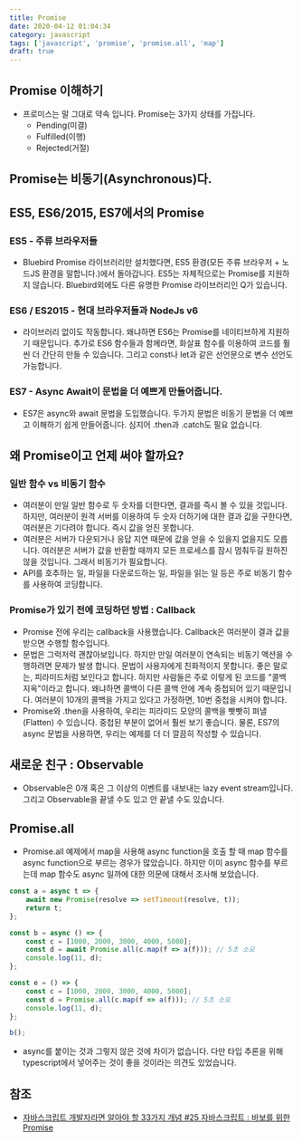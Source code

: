 ```yaml
---
title: Promise
date: 2020-04-12 01:04:34
category: javascript
tags: ['javascript', 'promise', 'promise.all', 'map']
draft: true
---
```


## Promise 이해하기

- 프로미스는 말 그대로 약속 입니다. Promise는 3가지 상태를 가집니다.
  - Pending(미결)
  - Fulfilled(이행)
  - Rejected(거절)

## Promise는 비동기(Asynchronous)다.

## ES5, ES6/2015, ES7에서의 Promise

### ES5 - 주류 브라우저들

- Bluebird Promise 라이브러리만 설치했다면, ES5 환경(모든 주류 브라우저 + 노드JS 환경을 말합니다.)에서 돌아갑니다. ES5는 자체적으로는 Promise를 지원하지 않습니다. Bluebird외에도 다른 유명한 Promise 라이브러리인 Q가 있습니다.

### ES6 / ES2015 - 현대 브라우저들과 NodeJs v6

- 라이브러리 없이도 작동합니다. 왜냐하면 ES6는 Promise를 네이티브하게 지원하기 때문입니다. 추가로 ES6 함수들과 함께라면, 화살표 함수를 이용하여 코드를 훨씬 더 간단히 만들 수 있습니다. 그리고 const나 let과 같은 선언문으로 변수 선언도 가능합니다.

### ES7 - Async Await이 문법을 더 예쁘게 만들어줍니다.

- ES7은 async와 await 문법을 도입했습니다. 두가지 문법은 비동기 문법을 더 예쁘고 이해하기 쉽게 만들어줍니다. 심지어 .then과 .catch도 필요 없습니다.

## 왜 Promise이고 언제 써야 할까요?

### 일반 함수 vs 비동기 함수

- 여러분이 만일 일반 함수로 두 숫자를 더한다면, 결과를 즉시 볼 수 있을 것입니다. 하지만, 여러분이 원격 서버를 이용하여 두 숫자 더하기에 대한 결과 값을 구한다면, 여러분은 기다려야 합니다. 즉시 값을 얻진 못합니다.
- 여러분은 서버가 다운되거나 응답 지연 때문에 값을 얻을 수 있을지 없을지도 모릅니다. 여러분은 서버가 값을 반환할 때까지 모든 프로세스를 잠시 멈춰두길 원하진 않을 것입니다. 그래서 비동기가 필요합니다.
- API를 호추하는 일, 파일을 다운로드하는 일, 파일을 읽는 일 등은 주로 비동기 함수를 사용하여 코딩합니다.

### Promise가 있기 전에 코딩하던 방법 : Callback

- Promise 전에 우리는 callback을 사용했습니다. Callback은 여러분이 결과 값을 받으면 수행할 함수입니다.
- 문법은 그럭저럭 괜찮아보입니다. 하지만 만일 여러분이 연속되는 비동기 액션을 수행하려면 문제가 발생 합니다. 문법이 사용자에게 친화적이지 못합니다. 좋은 말로는, 피라미드처럼 보인다고 합니다. 하지만 사람들은 주로 이렇게 된 코드를 "콜백 지옥"이라고 합니다. 왜냐하면 콜백이 다른 콜백 안에 계속 중첩되어 있기 때문입니다. 여러분이 10개의 콜백을 가지고 있다고 가정하면, 10번 중첩을 시켜야 합니다.
- Promise와 .then을 사용하여, 우리는 피라미드 모양의 콜백을 빳빳히 펴낼(Flatten) 수 있습니다. 중첩된 부분이 없어서 훨씬 보기 좋습니다. 물론, ES7의 async 문법을 사용하면, 우리는 예제를 더 더 깔끔히 작성할 수 있습니다.

## 새로운 친구 : Observable

- Observable은 0개 혹은 그 이상의 이벤트를 내보내는 lazy event stream입니다. 그리고 Observable을 끝낼 수도 있고 안 끝낼 수도 있습니다.

## Promise.all

- Promise.all 예제에서 map을 사용해 async function을 호출 할 때 map 함수를 async function으로 부르는 경우가 많았습니다. 하지만 이미 async 함수를 부르는데 map 함수도 async 일까에 대한 의문에 대해서 조사해 보았습니다.

```javascript
const a = async t => {
	await new Promise(resolve => setTimeout(resolve, t));
	return t;
};

const b = async () => {
	const c = [1000, 2000, 3000, 4000, 5000];
	const d = await Promise.all(c.map(f => a(f))); // 5초 소요
	console.log(11, d);
};

const e = () => {
	const c = [1000, 2000, 3000, 4000, 5000];
	const d = Promise.all(c.map(f => a(f))); // 5초 소요
	console.log(11, d);
};

b();
```

- async를 붙이는 것과 그렇지 않은 것에 차이가 없습니다. 다만 타입 추론을 위해 typescript에서 넣어주는 것이 좋을 것이라는 의견도 있었습니다.

## 참조

- [자바스크립트 개발자라면 알아야 할 33가지 개념 #25 자바스크립트 : 바보를 위한 Promise](https://velog.io/@jakeseo_me/%EC%9E%90%EB%B0%94%EC%8A%A4%ED%81%AC%EB%A6%BD%ED%8A%B8-%EA%B0%9C%EB%B0%9C%EC%9E%90%EB%9D%BC%EB%A9%B4-%EC%95%8C%EC%95%84%EC%95%BC-%ED%95%A0-33%EA%B0%80%EC%A7%80-%EA%B0%9C%EB%85%90-25-%EC%9E%90%EB%B0%94%EC%8A%A4%ED%81%AC%EB%A6%BD%ED%8A%B8-%EB%B0%94%EB%B3%B4%EB%A5%BC-%EC%9C%84%ED%95%9C-Promise)

```

```
